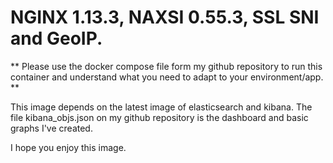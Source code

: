 # NGINX 1.13.3, NAXSI 0.55.3, SSL SNI and GeoIP.

** Please use the docker compose file form my github repository to run this container and understand what you need to adapt to your environment/app. **

This image depends on the latest image of elasticsearch and kibana. The file kibana_objs.json on my github repository is the dashboard and basic graphs I've created.

I hope you enjoy this image.
